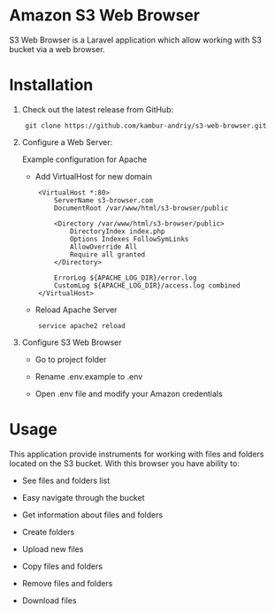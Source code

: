 # Amazon S3 Web Browser

S3 Web Browser is a Laravel application which allow working with S3 bucket via a web browser.   


# Installation

1. Check out the latest release from GitHub:
```    
    git clone https://github.com/kambur-andriy/s3-web-browser.git
```    
    
2. Configure a Web Server:

    Example configuration for Apache
    
    * Add VirtualHost for new domain
    
    ```        
        <VirtualHost *:80>
            ServerName s3-browser.com
            DocumentRoot /var/www/html/s3-browser/public
        
            <Directory /var/www/html/s3-browser/public>
                DirectoryIndex index.php
                Options Indexes FollowSymLinks
                AllowOverride All
                Require all granted
            </Directory>
        
            ErrorLog ${APACHE_LOG_DIR}/error.log
            CustomLog ${APACHE_LOG_DIR}/access.log combined
        </VirtualHost>
    ```

    * Reload Apache Server
    
    ```        
        service apache2 reload
    ```        
           
3. Configure S3 Web Browser

    * Go to project folder
    
    * Rename .env.example to .env
    
    * Open .env file and modify your Amazon credentials
    
    
# Usage

This application provide instruments for working with files and folders located on the S3 bucket.
With this browser you have ability to:

 * See files and folders list
 
 * Easy navigate through the bucket
 
 * Get information about files and folders
 
 * Create folders
 
 * Upload new files
 
 * Copy files and folders
 
 * Remove files and folders
 
 * Download files
    
    
  
    
    